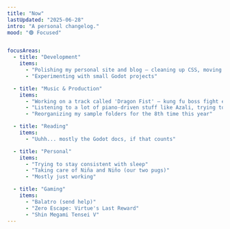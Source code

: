 ```yaml
---
title: "Now"
lastUpdated: "2025-06-28"
intro: "A personal changelog."
mood: "🟢 Focused"


focusAreas:
  - title: "Development"
    items:
      - "Polishing my personal site and blog — cleaning up CSS, moving content to Markdown, and doing way too much with Astro"
      - "Experimenting with small Godot projects"

  - title: "Music & Production"
    items:
      - "Working on a track called 'Dragon Fist' — kung fu boss fight energy with chopped breaks and 3rd Strike vibes"
      - "Listening to a lot of piano-driven stuff like Azali, trying to improve my chord progressions"
      - "Reorganizing my sample folders for the 8th time this year"

  - title: "Reading"
    items:
      - "Uuhh... mostly the Godot docs, if that counts"

  - title: "Personal"
    items:
      - "Trying to stay consistent with sleep"
      - "Taking care of Niña and Niño (our two pugs)"
      - "Mostly just working"

  - title: "Gaming"
    items:
      - "Balatro (send help)"
      - "Zero Escape: Virtue's Last Reward"
      - "Shin Megami Tensei V"
---
```

